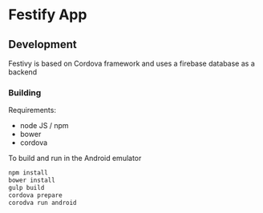 Festify App
===========

## Development


Festivy is based on Cordova framework and uses a firebase database as a backend

### Building

Requirements:

* node JS / npm
* bower
* cordova

To build and run in the Android emulator

```bash
npm install
bower install
gulp build
cordova prepare
corodva run android
```
